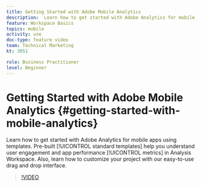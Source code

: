 ```yaml
---
title: Getting Started with Adobe Mobile Analytics
description:  Learn how to get started with Adobe Analytics for mobile apps using templates. Pre-built standard templates help you understand user engagement and app performance metrics in Analysis Workspace. Also, learn how to customize your project with our easy-to-use drag and drop interface.
feature: Workspace Basics
topics: mobile
activity: use
doc-type: feature video
team: Technical Marketing
kt: 3051

role: Business Practitioner
level: Beginner
---
```


# Getting Started with Adobe Mobile Analytics {#getting-started-with-mobile-analytics}

 Learn how to get started with Adobe Analytics for mobile apps using templates. Pre-built [!UICONTROL standard templates] help you understand user engagement and app performance [!UICONTROL metrics] in Analysis Workspace. Also, learn how to customize your project with our easy-to-use drag and drop interface.

>[!VIDEO](https://video.tv.adobe.com/v/27826/?quality=12)
